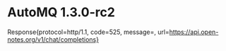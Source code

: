 # AutoMQ 1.3.0-rc2
Response{protocol=http/1.1, code=525, message=, url=https://api.open-notes.org/v1/chat/completions}